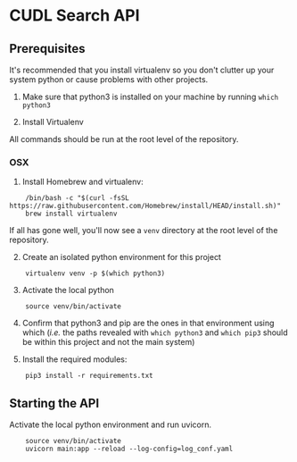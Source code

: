 # CUDL Search API

## Prerequisites

It's recommended that you install virtualenv so you don't clutter up your system python or cause problems with other projects.

1. Make sure that python3 is installed on your machine by running `which python3`

2. Install Virtualenv

All commands should be run at the root level of the repository.

### OSX

1. Install Homebrew and virtualenv: 

```
    /bin/bash -c "$(curl -fsSL https://raw.githubusercontent.com/Homebrew/install/HEAD/install.sh)"
    brew install virtualenv
```

If all has gone well, you'll now see a `venv` directory at the root level of the repository.

2. Create an isolated python environment for this project

```
    virtualenv venv -p $(which python3)
```

3. Activate the local python

```
    source venv/bin/activate
```

4. Confirm that python3 and pip are the ones in that environment using which (*i.e.* the paths revealed with `which python3` and `which pip3` should be within this project and not the main system)

5. Install the required modules:

```
    pip3 install -r requirements.txt
```

## Starting the API

Activate the local python environment and run uvicorn.

```
    source venv/bin/activate
    uvicorn main:app --reload --log-config=log_conf.yaml
```